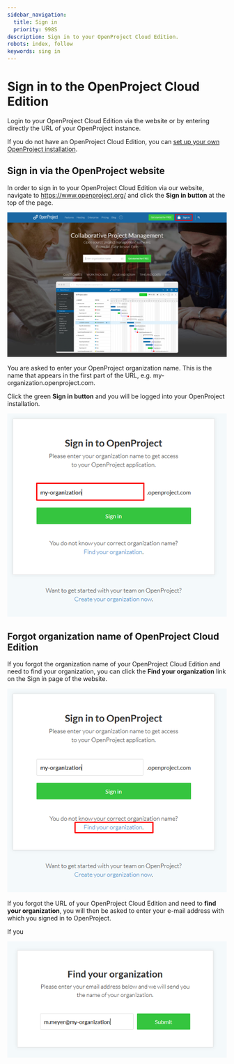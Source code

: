 ```yaml
---
sidebar_navigation:
  title: Sign in
  priority: 998S
description: Sign in to your OpenProject Cloud Edition.
robots: index, follow
keywords: sing in
---
```


# Sign in to the OpenProject Cloud Edition

Login to your OpenProject Cloud Edition via the website or by entering directly the URL of your OpenProject instance.

If you do not have an OpenProject Cloud Edition, you can [set up your own OpenProject installation](../create-trial-installation).

## Sign in via the OpenProject website

In order to sign in to your OpenProject Cloud Edition via our website, navigate to https://www.openproject.org/ and click the **Sign in button** at the top of the page.

![Sign-in-website](Sign-in-website.png)

You are asked to enter your OpenProject organization name. This is the name that appears in the first part of the URL, e.g. my-organization.openproject.com.

Click the green **Sign in button** and you will be logged into your OpenProject installation.

![Sign-in-enter-organization](Sign-in-enter-organization.png)



## Forgot organization name of OpenProject Cloud Edition

If you forgot the organization name of your OpenProject Cloud Edition and need to find your organization, you can click the **Find your organization** link on the Sign in page of the website.

![Sign-in-find-organization](Sign-in-find-organization.png)

If you forgot the URL of your OpenProject Cloud Edition and need to **find your organization**, you will then be asked to enter your e-mail address with which you signed in to OpenProject.

If you 

![Forgot organization](image-20191203175438315.png)

